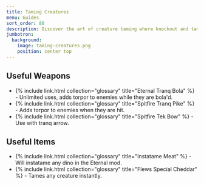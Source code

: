```yaml
---
title: Taming Creatures
menu: Guides
sort_order: 80
description: Discover the art of creature taming where knockout and taming become fast and effortless.
jumbotron:
  background:
    image: taming-creatures.png
    position: center top
---
```


## Useful Weapons

- {% include link.html collection="glossary" title="Eternal Tranq Bola" %} - Unlimited uses, adds torpor to enemies while they are bola'd.
- {% include link.html collection="glossary" title="Spitfire Tranq Pike" %} - Adds torpor to enemies when they are hit.
- {% include link.html collection="glossary" title="Spitfire Tek Bow" %} - Use with tranq arrow.

## Useful Items

- {% include link.html collection="glossary" title="Instatame Meat" %} - Will instatame any dino in the Eternal mod.
- {% include link.html collection="glossary" title="Flews Special Cheddar" %} - Tames any creature instantly.